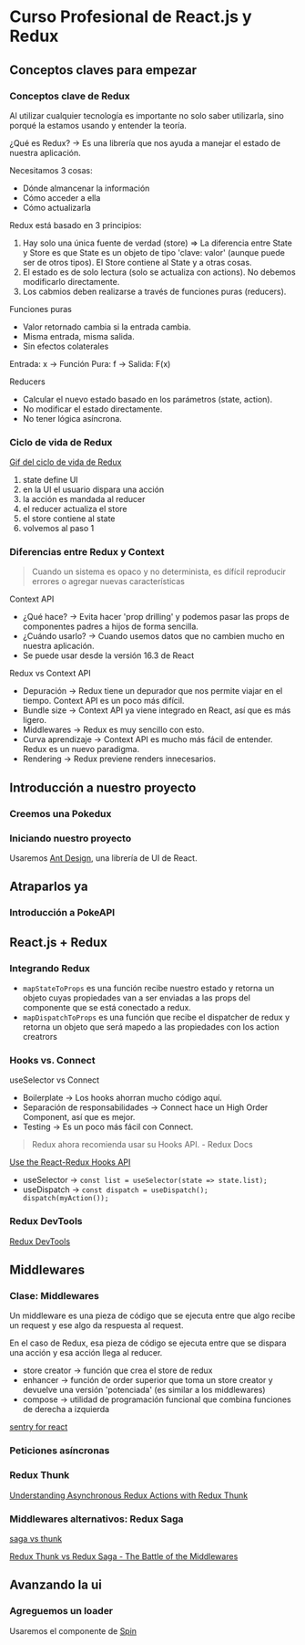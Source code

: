# Curso Profesional de React.js y Redux

## Conceptos claves para empezar

### Conceptos clave de Redux

Al utilizar cualquier tecnología es importante no solo saber utilizarla, sino porqué la estamos usando y entender la teoría.

¿Qué es Redux? -> Es una librería que nos ayuda a manejar el estado de nuestra aplicación.

Necesitamos 3 cosas:

- Dónde almancenar la información
- Cómo acceder a ella
- Cómo actualizarla

Redux está basado en 3 principios:

1. Hay solo una única fuente de verdad (store) => La diferencia entre State y Store es que State es un objeto de tipo 'clave: valor' (aunque puede ser de otros tipos). El Store contiene al State y a otras cosas.
2. El estado es de solo lectura (solo se actualiza con actions). No debemos modificarlo directamente.
3. Los cabmios deben realizarse a través de funciones puras (reducers).

Funciones puras

- Valor retornado cambia si la entrada cambia.
- Misma entrada, misma salida.
- Sin efectos colaterales

Entrada: x -> Función Pura: f -> Salida: F(x)

Reducers

- Calcular el nuevo estado basado en los parámetros (state, action).
- No modificar el estado directamente.
- No tener lógica asíncrona.

### Ciclo de vida de Redux

[Gif del ciclo de vida de Redux](https://platzi.com/comentario/3801091/)

1. state define UI
2. en la UI el usuario dispara una acción
3. la acción es mandada al reducer
4. el reducer actualiza el store
5. el store contiene al state
6. volvemos al paso 1

### Diferencias entre Redux y Context

> Cuando un sistema es opaco y no determinista, es dífícil reproducir errores o agregar nuevas características

Context API

- ¿Qué hace? -> Evita hacer 'prop drilling' y podemos pasar las props de componentes padres a hijos de forma sencilla.
- ¿Cuándo usarlo? -> Cuando usemos datos que no cambien mucho en nuestra aplicación.
- Se puede usar desde la versión 16.3 de React

Redux vs Context API

- Depuración -> Redux tiene un depurador que nos permite viajar en el tiempo. Context API es un poco más difícil.
- Bundle size -> Context API ya viene integrado en React, así que es más ligero.
- Middlewares -> Redux es muy sencillo con esto.
- Curva aprendizaje -> Context API es mucho más fácil de entender. Redux es un nuevo paradigma.
- Rendering -> Redux previene renders innecesarios.

## Introducción a nuestro proyecto

### Creemos una Pokedux

### Iniciando nuestro proyecto

Usaremos [Ant Design](https://ant.design/), una librería de UI de React.

## Atraparlos ya

### Introducción a PokeAPI

## React.js + Redux

### Integrando Redux

- `mapStateToProps` es una función recibe nuestro estado y retorna un objeto cuyas propiedades van a ser enviadas a las props del componente que se está conectado a redux.
- `mapDispatchToProps` es una función que recibe el dispatcher de redux y retorna un objeto que será mapedo a las propiedades con los action creatrors

### Hooks vs. Connect

useSelector vs Connect

- Boilerplate -> Los hooks ahorran mucho código aquí.
- Separación de responsabilidades -> Connect hace un High Order Component, así que es mejor.
- Testing -> Es un poco más fácil con Connect.

> Redux ahora recomienda usar su Hooks API. - Redux Docs

[Use the React-Redux Hooks API](https://redux.js.org/style-guide/#use-the-react-redux-hooks-api)

- useSelector -> `const list = useSelector(state => state.list);`
- useDispatch -> `const dispatch = useDispatch(); dispatch(myAction());`

### Redux DevTools

[Redux DevTools](https://github.com/reduxjs/redux-devtools)

## Middlewares

### Clase: Middlewares

Un middleware es una pieza de código que se ejecuta entre que algo recibe un request y ese algo da respuesta al request.

En el caso de Redux, esa pieza de código se ejecuta entre que se dispara una acción y esa acción llega al reducer.

- store creator -> función que crea el store de redux
- enhancer -> función de order superior que toma un store creator y devuelve una versión 'potenciada' (es similar a los middlewares)
- compose -> utilidad de programación funcional que combina funciones de derecha a izquierda

[sentry for react](https://sentry.io/for/react/)

### Peticiones asíncronas

### Redux Thunk

[Understanding Asynchronous Redux Actions with Redux Thunk](https://www.digitalocean.com/community/tutorials/redux-redux-thunk)

### Middlewares alternativos: Redux Saga

[saga vs thunk](https://www.paradigmadigital.com/dev/sagas-vs-thunk/)

[Redux Thunk vs Redux Saga - The Battle of the Middlewares](https://www.eternussolutions.com/2020/12/21/redux-thunk-redux-saga/)

## Avanzando la ui

### Agreguemos un loader

Usaremos el componente de [Spin](https://ant.design/components/spin/)
